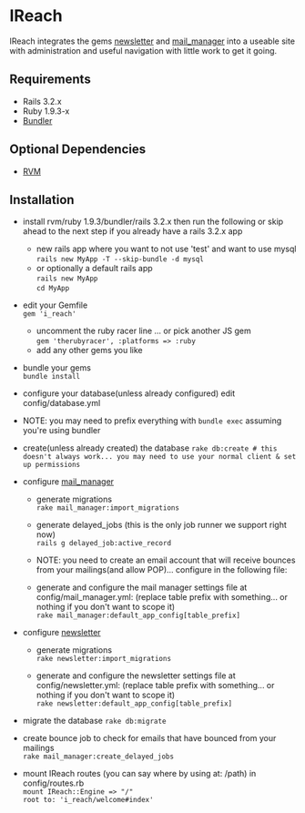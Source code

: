 IReach
======

IReach integrates the gems [newsletter](https://github.com/LoneStarInternet/newsletter/) and [mail_manager](https://github.com/LoneStarInternet/mail_manager) into a useable site with administration and useful navigation with little work to get it going.

Requirements
------------

* Rails 3.2.x
* Ruby 1.9.3-x
* [Bundler](http://bundler.io)

Optional Dependencies
---------------------
* [RVM](http://rvm.io)

Installation
-----------
* install rvm/ruby 1.9.3/bundler/rails 3.2.x then run the following or skip ahead to the next step if you already have a rails 3.2.x app  
  * new rails app where you want to not use 'test' and want to use mysql  
  `rails new MyApp -T --skip-bundle -d mysql`  
  * or optionally a default rails app  
  `rails new MyApp`  
  `cd MyApp`

* edit your Gemfile  
  `gem 'i_reach'`
  * uncomment the ruby racer line ... or pick another JS gem   
    `gem 'therubyracer', :platforms => :ruby`  
  * add any other gems you like

* bundle your gems  
  `bundle install`

* configure your database(unless already configured) edit config/database.yml

* NOTE: you may need to prefix everything with `bundle exec` assuming you're using bundler

* create(unless already created) the database
  `rake db:create # this doesn't always work... you may need to use your normal client & set up permissions`  

* configure [mail_manager](https://github.com/LoneStarInternet/mail_manager/master/README.md)
  * generate migrations  
  `rake mail_manager:import_migrations`

  * generate delayed_jobs (this is the only job runner we support right now)  
  `rails g delayed_job:active_record`

  * NOTE: you need to create an email account that will receive bounces from your mailings(and allow POP)... configure in the following file:
  * generate and configure the mail manager settings file at config/mail_manager.yml: (replace table prefix with something... or nothing if you don't want to scope it)  
  `rake mail_manager:default_app_config[table_prefix]`

* configure [newsletter](https://github.com/LoneStarInternet/newsletter/master/README.md)
  * generate migrations  
  `rake newsletter:import_migrations`

  * generate and configure the newsletter settings file at config/newsletter.yml: (replace table prefix with something... or nothing if you don't want to scope it)  
  `rake newsletter:default_app_config[table_prefix]`

* migrate the database
  `rake db:migrate`

* create bounce job to check for emails that have bounced from your mailings  
  `rake mail_manager:create_delayed_jobs`

* mount IReach routes (you can say where by using at: /path) in config/routes.rb   
  `mount IReach::Engine => "/"`  
  `root to: 'i_reach/welcome#index'`  

